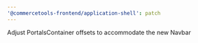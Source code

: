 ```yaml
---
'@commercetools-frontend/application-shell': patch
---
```


Adjust PortalsContainer offsets to accommodate the new Navbar
